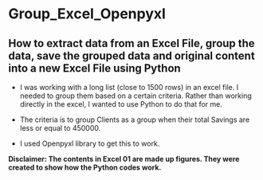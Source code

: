# Group_Excel_Openpyxl
## How to extract data from an Excel File, group the data, save the grouped data and original content into a new Excel File using Python

* I was working with a long list (close to 1500 rows) in an excel file. I needed to group them based on a certain criteria. Rather than working directly in the excel, I wanted to use Python to do that for me.

* The criteria is to group Clients as a group when their total Savings are less or equal to 450000.

* I used Openpyxl library to get this to work.

**Disclaimer: The contents in Excel 01 are made up figures. They were created to show how the Python codes work.**
